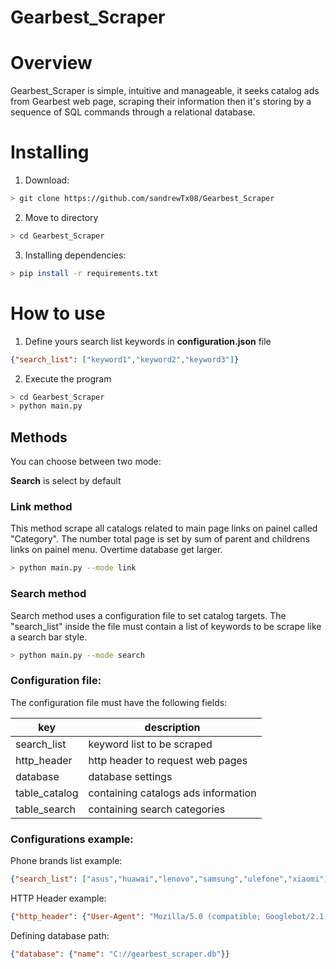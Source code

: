 # Gearbest_Scraper

# Overview

Gearbest_Scraper is simple, intuitive and manageable, it seeks catalog ads from Gearbest web page, scraping their information then it's storing by a sequence of SQL commands through a relational database.

# Installing
 
1. Download: 
```bash
> git clone https://github.com/sandrewTx08/Gearbest_Scraper
```

2. Move to directory 

```bash
> cd Gearbest_Scraper
```

3. Installing dependencies: 

```bash
> pip install -r requirements.txt
```

# How to use

1. Define yours search list keywords in __configuration.json__ file 

```json
{"search_list": ["keyword1","keyword2","keyword3"]}
```

2. Execute the program 
```bash
> cd Gearbest_Scraper
> python main.py
```

## Methods

You can choose between two mode:

__Search__ is select by default

### Link method

This method scrape all catalogs related to main page links on painel called "Category".
The number total page is set by sum of parent and childrens links on painel menu. Overtime database get larger.

```bash
> python main.py --mode link
```

### Search method

Search method uses a configuration file to set catalog targets.
The "search_list" inside the file must contain a list of keywords to be scrape like a search bar style.


```bash
> python main.py --mode search
```

### Configuration file:

The configuration file must have the following fields:

|key|description|
|---|---|
|search_list|keyword list to be scraped|
|http_header|http header to request web pages|
|database|database settings|
|table_catalog|containing catalogs ads information|
|table_search|containing search categories|

### Configurations example:

Phone brands list example:
```json
{"search_list": ["asus","huawai","lenovo","samsung","ulefone","xiaomi"]}
```

HTTP Header example:
```json
{"http_header": {"User-Agent": "Mozilla/5.0 (compatible; Googlebot/2.1; +http://www.google.com/bot.html)"}}
```

Defining database path:
```json
{"database": {"name": "C://gearbest_scraper.db"}}
```

